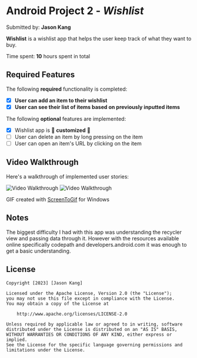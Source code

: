 # Android Project 2 - *Wishlist*

Submitted by: **Jason Kang**

**Wishlist** is a wishlist app that helps the user keep track of what they want to buy.

Time spent: **10** hours spent in total

## Required Features

The following **required** functionality is completed:

- [x] **User can add an item to their wishlist**
- [x] **User can see their list of items based on previously inputted items**

The following **optional** features are implemented:

- [x] Wishlist app is 🎨 **customized** 🎨
- [ ] User can delete an item by long pressing on the item
- [ ] User can open an item's URL by clicking on the item

## Video Walkthrough

Here's a walkthrough of implemented user stories:

<img src='https://i.imgur.com/SQZwj0r.gif' title='Video Walkthrough' width='' alt='Video Walkthrough' />
<img src='https://i.imgur.com/a1QP3Mt.gif' title='Video Walkthrough' width='' alt='Video Walkthrough' />


<!-- Replace this with whatever GIF tool you used! -->
GIF created with [ScreenToGif](https://www.screentogif.com/) for Windows

## Notes

The biggest difficulty I had with this app was understanding the recycler view and passing data through it. However with the resources available online specifically codepath and developers.android.com it was enough to get a basic understanding.
## License

    Copyright [2023] [Jason Kang]

    Licensed under the Apache License, Version 2.0 (the "License");
    you may not use this file except in compliance with the License.
    You may obtain a copy of the License at

        http://www.apache.org/licenses/LICENSE-2.0

    Unless required by applicable law or agreed to in writing, software
    distributed under the License is distributed on an "AS IS" BASIS,
    WITHOUT WARRANTIES OR CONDITIONS OF ANY KIND, either express or implied.
    See the License for the specific language governing permissions and
    limitations under the License.
